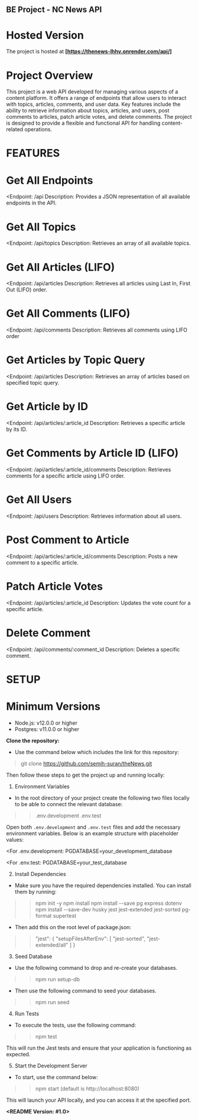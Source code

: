 ## BE Project - NC News API ##

# Hosted Version

The project is hosted at **[https://thenews-lhhv.onrender.com/api/]**

# Project Overview #

This project is a web API developed for managing various aspects of a content platform. It offers a range of endpoints that allow users to interact with topics, articles, comments, and user data. Key features include the ability to retrieve information about topics, articles, and users, post comments to articles, patch article votes, and delete comments. The project is designed to provide a flexible and functional API for handling content-related operations.


# FEATURES #

# Get All Endpoints
<Endpoint: /api
Description: Provides a JSON representation of all available endpoints in the API.

# Get All Topics
<Endpoint: /api/topics
Description: Retrieves an array of all available topics.

# Get All Articles (LIFO)
<Endpoint: /api/articles
Description: Retrieves all articles using Last In, First Out (LIFO) order.

# Get All Comments (LIFO)
<Endpoint: /api/comments
Description: Retrieves all comments using LIFO order

# Get Articles by Topic Query
<Endpoint: /api/articles
Description: Retrieves an array of articles based on specified topic query.

# Get Article by ID
<Endpoint: /api/articles/:article_id
Description: Retrieves a specific article by its ID.

# Get Comments by Article ID (LIFO)
<Endpoint: /api/articles/:article_id/comments
Description: Retrieves comments for a specific article using LIFO order.

# Get All Users
<Endpoint: /api/users
Description: Retrieves information about all users.

# Post Comment to Article
<Endpoint: /api/articles/:article_id/comments
Description: Posts a new comment to a specific article.

# Patch Article Votes
<Endpoint: /api/articles/:article_id
Description: Updates the vote count for a specific article.

# Delete Comment
<Endpoint: /api/comments/:comment_id
Description: Deletes a specific comment.


# SETUP #

# Minimum Versions
- Node.js: v12.0.0 or higher
- Postgres: v11.0.0 or higher

**Clone the repository:**
- Use the command below which includes the link for this repository:

> git clone https://github.com/semih-suran/theNews.git

Then follow these steps to get the project up and running locally:

1. Environment Variables
- In the root directory of your project create the following two files locally to be able to connect the relevant database:

>> .env.development
>> .env.test

Open both `.env.development` and `.env.test` files and add the necessary environment variables. Below is an example structure with placeholder values:

<For .env.development:
PGDATABASE=your_development_database

<For .env.test:
PGDATABASE=your_test_database

2. Install Dependencies 
- Make sure you have the required dependencies installed. You can install them by running:

>> npm init -y
>> npm install
>> npm install --save pg express dotenv
>> npm install --save-dev husky jest jest-extended jest-sorted pg-format supertest

- Then add this on the root level of package.json:

>> "jest": {
  "setupFilesAfterEnv": [
    "jest-sorted",
    "jest-extended/all"
  ]
}

3. Seed Database

- Use the following command to drop and re-create your databases.

>> npm run setup-db

- Then use the following command to seed your databases.

>> npm run seed

4. Run Tests
- To execute the tests, use the following command:

>> npm test

This will run the Jest tests and ensure that your application is functioning as expected.

5. Start the Development Server
- To start, use the command below:

>> npm start  (default is http://localhost:8080)

This will launch your API locally, and you can access it at the specified port.

**<README Version: #1.0>**